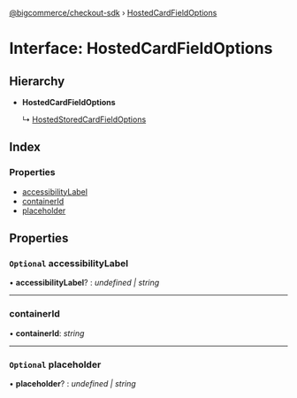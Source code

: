 [@bigcommerce/checkout-sdk](../README.md) › [HostedCardFieldOptions](hostedcardfieldoptions.md)

# Interface: HostedCardFieldOptions

## Hierarchy

* **HostedCardFieldOptions**

  ↳ [HostedStoredCardFieldOptions](hostedstoredcardfieldoptions.md)

## Index

### Properties

* [accessibilityLabel](hostedcardfieldoptions.md#optional-accessibilitylabel)
* [containerId](hostedcardfieldoptions.md#containerid)
* [placeholder](hostedcardfieldoptions.md#optional-placeholder)

## Properties

### `Optional` accessibilityLabel

• **accessibilityLabel**? : *undefined | string*

___

###  containerId

• **containerId**: *string*

___

### `Optional` placeholder

• **placeholder**? : *undefined | string*
